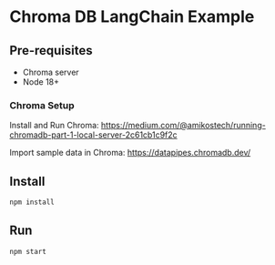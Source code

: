 # Chroma DB LangChain Example

## Pre-requisites

- Chroma server
- Node 18+

### Chroma Setup

Install and Run Chroma: https://medium.com/@amikostech/running-chromadb-part-1-local-server-2c61cb1c9f2c

Import sample data in Chroma: https://datapipes.chromadb.dev/

## Install

```bash
npm install
```

## Run

```bash
npm start
```